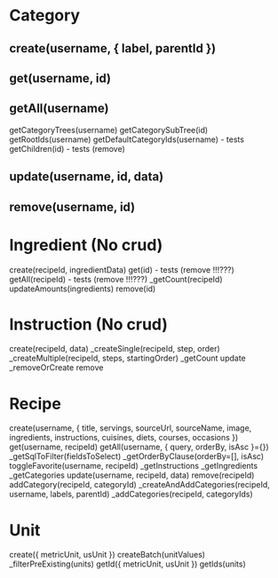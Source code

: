 # Category
## create(username, { label, parentId })
## get(username, id)
## getAll(username)
getCategoryTrees(username)
getCategorySubTree(id)
getRootIds(username)
getDefaultCategoryIds(username) - tests
getChildren(id) - tests (remove)
## update(username, id, data)
## remove(username, id) 

# Ingredient (No crud)
create(recipeId, ingredientData)
get(id) - tests (remove !!!???)
getAll(recipeId) - tests (remove !!!???)
_getCount(recipeId)
updateAmounts(ingredients)
remove(id)

# Instruction (No crud)
create(recipeId, data)
_createSingle(recipeId, step, order)
_createMultiple(recipeId, steps, startingOrder)
_getCount
update
_removeOrCreate
remove

# Recipe
create(username, { title, servings, sourceUrl, sourceName, image, ingredients,
  instructions, cuisines, diets, courses, occasions }) 
get(username, recipeId)
getAll(username, { query, orderBy, isAsc }={})
_getSqlToFilter(fieldsToSelect)
_getOrderByClause(orderBy=[], isAsc)
toggleFavorite(username, recipeId)
_getInstructions
_getIngredients
_getCategories
update(username, recipeId, data)
remove(recipeId)
addCategory(recipeId, categoryId)
_createAndAddCategories(recipeId, username, labels, parentId)
_addCategories(recipeId, categoryIds)

# Unit
create({ metricUnit, usUnit })
createBatch(unitValues)
_filterPreExisting(units)
getId({ metricUnit, usUnit })
getIds(units)